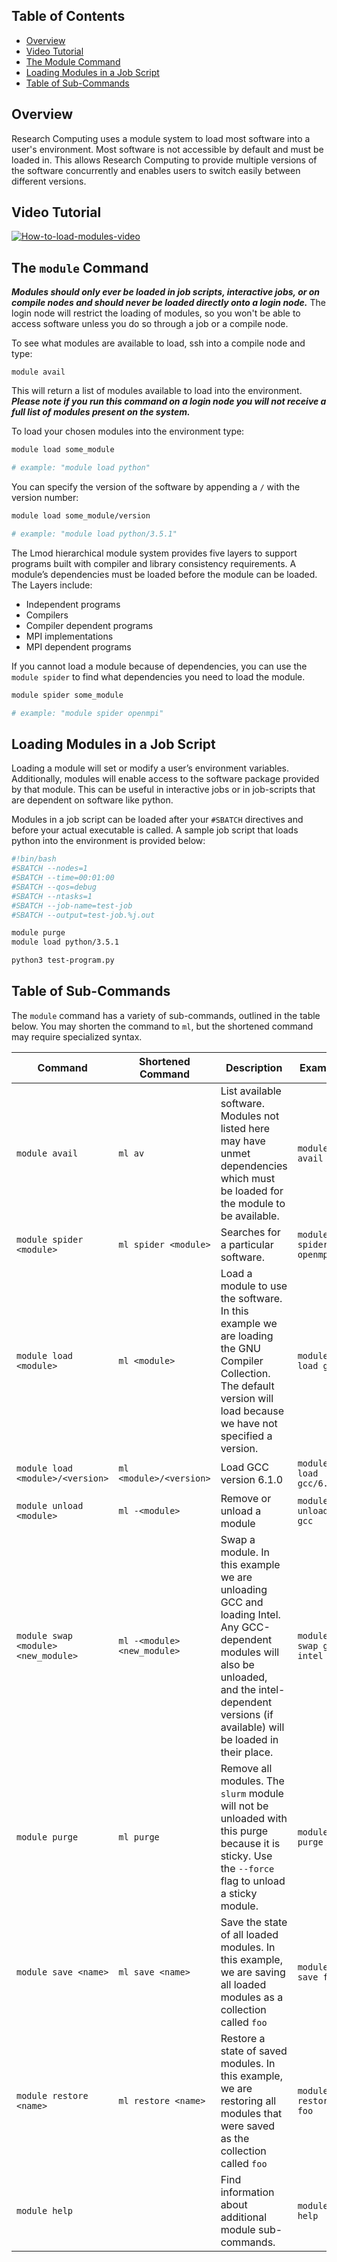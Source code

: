 ## Table of Contents
- [Overview](##Overview)
- [Video Tutorial](##video-tutorial)
- [The Module Command](##the-module-command)
- [Loading Modules in a Job Script](##loading-modules-in-a-job-script)
- [Table of Sub-Commands](##table-of-sub-commands)

## Overview

Research Computing uses a module system to load most software into a user's environment. Most software is not accessible by default and must be loaded in. This allows Research Computing to provide multiple versions of the software concurrently and enables users to switch easily between different versions.  

## Video Tutorial

[![How-to-load-modules-video](https://raw.githubusercontent.com/ResearchComputing/Research-Computing-User-Tutorials/master/Loading-Modules/videopreview.j.jpg)](https://youtu.be/csgl4czhD_k)

## The `module` Command

**_Modules should only ever be loaded in job scripts, interactive jobs, or on compile nodes and should never be loaded directly onto a login node._** The login node will restrict the loading of modules, so you won't be able to access software unless you do so through a job or a compile node.

To see what modules are available to load, ssh into a compile node and type:
```
module avail
```
This will return a list of modules available to load into the environment. **_Please note if you run this command on a login node you will not receive a full list of modules present on the system._**

To load your chosen modules into the environment type:
```bash
module load some_module

# example: "module load python"
```

You can specify the version of the software by appending a `/` with the version number:
```bash
module load some_module/version 

# example: "module load python/3.5.1"
```

The Lmod hierarchical module system provides five layers to support programs built with compiler and library consistency requirements. A module’s dependencies must be loaded before the module can be loaded.
The Layers include:
+ Independent programs
+ Compilers
+ Compiler dependent programs
+ MPI implementations
+ MPI dependent programs 

If you cannot load a module because of dependencies, you can use the `module spider` to find what dependencies you need to load the module.
```bash
module spider some_module

# example: "module spider openmpi"
```

## Loading Modules in a Job Script

Loading a module will set or modify a user’s environment variables. Additionally, modules will enable access to the software package provided by that module. This can be useful in interactive jobs or in job-scripts that are dependent on software like python.

Modules in a job script can be loaded after your `#SBATCH` directives and before your actual executable is called. A sample job script that loads python into the environment is provided below:

```bash
#!bin/bash
#SBATCH --nodes=1
#SBATCH --time=00:01:00
#SBATCH --qos=debug
#SBATCH --ntasks=1
#SBATCH --job-name=test-job
#SBATCH --output=test-job.%j.out

module purge
module load python/3.5.1

python3 test-program.py
```

## Table of Sub-Commands
The `module` command has a variety of sub-commands, outlined in the table below. You may shorten the command to `ml`, but the shortened command may require specialized syntax.

Command                 | Shortened Command            | Description  | Example |
----------------------- | ---------------------------- | ------------ | --------|
`module avail`          | `ml av`                      | List available software. Modules not listed here may have unmet dependencies which must be loaded for the module to be available. | `module avail`
`module spider <module>`| `ml spider <module>`         | Searches for a particular software. | `module spider openmpi`
`module load <module>`  | `ml <module>`                | Load a module to use the software. In this example we are loading the GNU Compiler Collection. The default version will load because we have not specified a version. | `module load gcc`
`module load <module>/<version>` | `ml <module>/<version>`      | Load GCC version 6.1.0 | `module load gcc/6.1.0`
`module unload <module>`     | `ml -<module>`               | Remove or unload a module | `module unload gcc`
`module swap <module> <new_module>` | `ml -<module> <new_module>`  | Swap a module. In this example we are unloading GCC and loading Intel. Any GCC-dependent modules will also be unloaded, and the intel-dependent versions (if available) will be loaded in their place. | `module swap gcc intel`
`module purge`          | `ml purge`                   | Remove all modules. The `slurm` module will not be unloaded with this purge because it is sticky. Use the `--force` flag to unload a sticky module. | `module purge`
`module save <name>`       | `ml save <name>`            | Save the state of all loaded modules. In this example, we are saving all loaded modules as a collection called `foo` | `module save foo`
`module restore <name>`    | `ml restore <name>`  | Restore a state of saved modules. In this example, we are restoring all modules that were saved as the collection called `foo` | `module restore foo`
`module help`           |                   | Find information about additional module sub-commands. | `module help`
